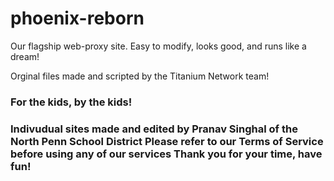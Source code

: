 # phoenix-reborn
Our flagship web-proxy site. Easy to modify, looks good, and runs like a dream!
<div>
Orginal files made and scripted by the Titanium Network team!
<h3> For the kids, by the kids! <h3>
Indivudual sites made and edited by Pranav Singhal of the North Penn School District
Please refer to our Terms of Service before using any of our services
Thank you for your time, have fun!
